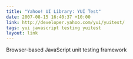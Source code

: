 ```yaml
---
title: "Yahoo! UI Library: YUI Test"
date: 2007-08-15 16:40:37 +10:00
link: http://developer.yahoo.com/yui/yuitest/
tags: yui javascript testing yuitest
layout: link
---
```

Browser-based JavaScript unit testing framework
